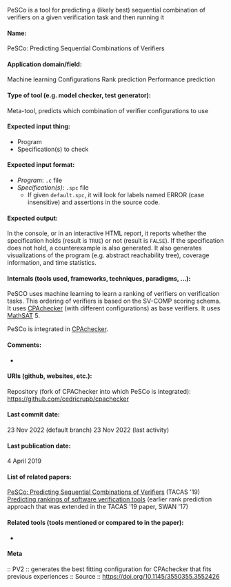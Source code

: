 PeSCo is a tool for predicting a (likely best) sequential combination of verifiers on a given verification task and then running it

#### Name:
PeSCo: Predicting Sequential Combinations of Verifiers

#### Application domain/field:
Machine learning
Configurations
Rank prediction
Performance prediction

#### Type of tool (e.g. model checker, test generator):
Meta-tool, predicts which combination of verifier configurations to use

#### Expected input thing:
- Program
- Specification(s) to check

#### Expected input format:
- *Program*: `.c` file
- *Specification(s)*: `.spc` file
	- If given `default.spc`, it will look for labels named ERROR (case insensitive) and assertions in the source code.

#### Expected output:
In the console, or in an interactive HTML report, it reports whether the specification holds (result is `TRUE`) or not (result is `FALSE`).
If the specification does not hold, a counterexample is also generated.
It also generates visualizations of the program (e.g. abstract reachability tree), coverage information, and time statistics.

#### Internals (tools used, frameworks, techniques, paradigms, ...):
PeSCO uses machine learning to learn a ranking of verifiers on verification tasks. This ordering of verifiers is based on the SV-COMP scoring schema.
It uses [CPAchecker](../Checkers/CPAchecker.md) (with different configurations) as base verifiers.
It uses [MathSAT](../Solvers/SMT/MathSAT.md) 5.

PeSCo is integrated in [CPAchecker](../Checkers/CPAchecker.md).

#### Comments:
-

#### URIs (github, websites, etc.):
Repository (fork of CPAChecker into which PeSCo is integrated): https://github.com/cedricrupb/cpachecker

#### Last commit date:
23 Nov 2022 (default branch)
23 Nov 2022 (last activity)

#### Last publication date:
4 April 2019

#### List of related papers:
[PeSCo: Predicting Sequential Combinations of Verifiers](https://doi.org/10.1007/978-3-030-17502-3_19) (TACAS '19)
[Predicting rankings of software verification tools](https://doi.org/10.1145/3121257.3121262) (earlier rank prediction approach that was extended in the TACAS '19 paper, SWAN '17)

#### Related tools (tools mentioned or compared to in the paper):
-

#### Meta
:: PV2 :: generates the best fitting configuration for CPAchecker that fits previous experiences
:: Source :: https://doi.org/10.1145/3550355.3552426

